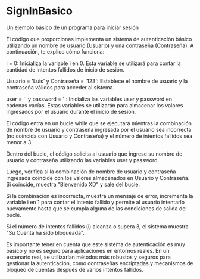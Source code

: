 # SignInBasico
Un ejemplo básico de un programa para iniciar sesión

El código que proporcionas implementa un sistema de autenticación básico utilizando un nombre de usuario (Usuario) y una contraseña (Contraseña). A continuación, te explico cómo funciona:

i = 0: Inicializa la variable i en 0. Esta variable se utilizará para contar la cantidad de intentos fallidos de inicio de sesión.

Usuario = 'Luis' y Contraseña = '123': Establece el nombre de usuario y la contraseña válidos para acceder al sistema.

user = '' y password = '': Inicializa las variables user y password en cadenas vacías. Estas variables se utilizarán para almacenar los valores ingresados por el usuario durante el inicio de sesión.

El código entra en un bucle while que se ejecutará mientras la combinación de nombre de usuario y contraseña ingresada por el usuario sea incorrecta (no coincida con Usuario y Contraseña) y el número de intentos fallidos sea menor a 3.

Dentro del bucle, el código solicita al usuario que ingrese su nombre de usuario y contraseña utilizando las variables user y password.

Luego, verifica si la combinación de nombre de usuario y contraseña ingresada coincide con los valores almacenados en Usuario y Contraseña. Si coincide, muestra "Bienvenido XD" y sale del bucle.

Si la combinación es incorrecta, muestra un mensaje de error, incrementa la variable i en 1 para contar el intento fallido y permite al usuario intentarlo nuevamente hasta que se cumpla alguna de las condiciones de salida del bucle.

Si el número de intentos fallidos (i) alcanza o supera 3, el sistema muestra "Su Cuenta ha sido bloqueada".

Es importante tener en cuenta que este sistema de autenticación es muy básico y no es seguro para aplicaciones en entornos reales. En un escenario real, se utilizarían métodos más robustos y seguros para gestionar la autenticación, como contraseñas encriptadas y mecanismos de bloqueo de cuentas después de varios intentos fallidos.
